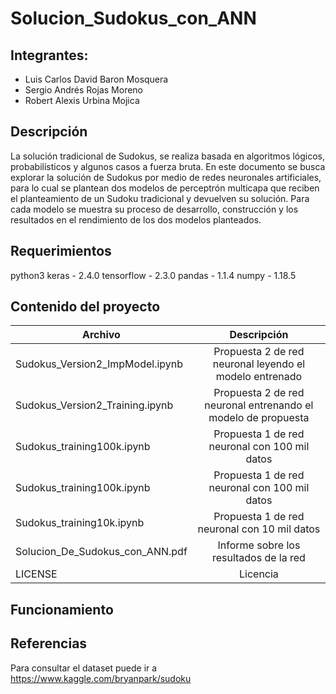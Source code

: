 # Solucion_Sudokus_con_ANN
## Integrantes: 
  - Luis Carlos David Baron Mosquera
  - Sergio Andrés Rojas Moreno
  - Robert Alexis Urbina Mojica

## Descripción
La solución tradicional de Sudokus, se realiza basada en algoritmos lógicos, probabilísticos y algunos casos a fuerza bruta. En este documento se busca explorar la solución de Sudokus por medio de redes neuronales artificiales, para lo cual se plantean dos modelos de perceptrón multicapa que reciben el planteamiento de un Sudoku tradicional y devuelven su solución. Para cada modelo se muestra su proceso de desarrollo, construcción y los resultados en el rendimiento de los dos modelos planteados.

## Requerimientos
python3
keras - 2.4.0
tensorflow - 2.3.0
pandas - 1.1.4
numpy - 1.18.5

## Contenido del proyecto
| Archivo                              | Descripción                                                   |
| ------------------------------------ |:-------------------------------------------------------------:|
| Sudokus_Version2_ImpModel.ipynb      | Propuesta 2 de red neuronal leyendo el modelo entrenado       |
| Sudokus_Version2_Training.ipynb      | Propuesta 2 de red neuronal entrenando el modelo de propuesta |
| Sudokus_training100k.ipynb           | Propuesta 1 de red neuronal con 100 mil datos                 |
| Sudokus_training100k.ipynb           | Propuesta 1 de red neuronal con 100 mil datos                 |
| Sudokus_training10k.ipynb            | Propuesta 1 de red neuronal con 10 mil datos                  |
| Solucion_De_Sudokus_con_ANN.pdf      | Informe sobre los resultados de la red                        |
| LICENSE                              | Licencia                                                      |

## Funcionamiento



## Referencias

Para consultar el dataset puede ir a https://www.kaggle.com/bryanpark/sudoku
